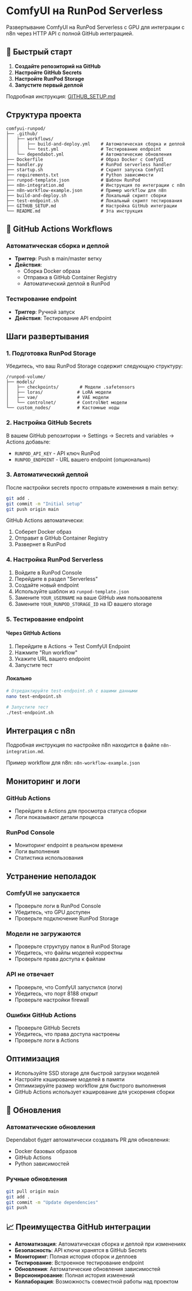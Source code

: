 # ComfyUI на RunPod Serverless

Развертывание ComfyUI на RunPod Serverless с GPU для интеграции с n8n через HTTP API с полной GitHub интеграцией.

## 🚀 Быстрый старт

1. **Создайте репозиторий на GitHub**
2. **Настройте GitHub Secrets**
3. **Настройте RunPod Storage**
4. **Запустите первый деплой**

Подробная инструкция: [GITHUB_SETUP.md](GITHUB_SETUP.md)

## Структура проекта

```
comfyui-runpod/
├── .github/
│   ├── workflows/
│   │   ├── build-and-deploy.yml    # Автоматическая сборка и деплой
│   │   └── test.yml                # Тестирование endpoint
│   └── dependabot.yml              # Автоматические обновления
├── Dockerfile                      # Образ Docker с ComfyUI
├── handler.py                      # RunPod serverless handler
├── startup.sh                      # Скрипт запуска ComfyUI
├── requirements.txt                # Python зависимости
├── runpod-template.json            # Шаблон RunPod
├── n8n-integration.md              # Инструкция по интеграции с n8n
├── n8n-workflow-example.json       # Пример workflow для n8n
├── build-and-deploy.sh             # Локальный скрипт сборки
├── test-endpoint.sh                # Локальный скрипт тестирования
├── GITHUB_SETUP.md                 # Настройка GitHub интеграции
└── README.md                       # Эта инструкция
```

## 🔄 GitHub Actions Workflows

### Автоматическая сборка и деплой
- **Триггер**: Push в main/master ветку
- **Действия**: 
  - Сборка Docker образа
  - Отправка в GitHub Container Registry
  - Автоматический деплой в RunPod

### Тестирование endpoint
- **Триггер**: Ручной запуск
- **Действия**: Тестирование API endpoint

## Шаги развертывания

### 1. Подготовка RunPod Storage

Убедитесь, что ваш RunPod Storage содержит следующую структуру:
```
/runpod-volume/
├── models/
│   ├── checkpoints/        # Модели .safetensors
│   ├── loras/             # LoRA модели
│   ├── vae/               # VAE модели
│   └── controlnet/        # ControlNet модели
└── custom_nodes/          # Кастомные ноды
```

### 2. Настройка GitHub Secrets

В вашем GitHub репозитории → Settings → Secrets and variables → Actions добавьте:

- `RUNPOD_API_KEY` - API ключ RunPod
- `RUNPOD_ENDPOINT` - URL вашего endpoint (опционально)

### 3. Автоматический деплой

После настройки secrets просто отправьте изменения в main ветку:

```bash
git add .
git commit -m "Initial setup"
git push origin main
```

GitHub Actions автоматически:
1. Соберет Docker образ
2. Отправит в GitHub Container Registry
3. Развернет в RunPod

### 4. Настройка RunPod Serverless

1. Войдите в RunPod Console
2. Перейдите в раздел "Serverless"
3. Создайте новый endpoint
4. Используйте шаблон из `runpod-template.json`
5. Замените `YOUR_USERNAME` на ваше GitHub имя пользователя
6. Замените `YOUR_RUNPOD_STORAGE_ID` на ID вашего storage

### 5. Тестирование endpoint

#### Через GitHub Actions
1. Перейдите в Actions → Test ComfyUI Endpoint
2. Нажмите "Run workflow"
3. Укажите URL вашего endpoint
4. Запустите тест

#### Локально
```bash
# Отредактируйте test-endpoint.sh с вашими данными
nano test-endpoint.sh

# Запустите тест
./test-endpoint.sh
```

## Интеграция с n8n

Подробная инструкция по настройке n8n находится в файле `n8n-integration.md`.

Пример workflow для n8n: `n8n-workflow-example.json`

## Мониторинг и логи

### GitHub Actions
- Перейдите в Actions для просмотра статуса сборки
- Логи показывают детали процесса

### RunPod Console
- Мониторинг endpoint в реальном времени
- Логи выполнения
- Статистика использования

## Устранение неполадок

### ComfyUI не запускается
- Проверьте логи в RunPod Console
- Убедитесь, что GPU доступен
- Проверьте подключение RunPod Storage

### Модели не загружаются
- Проверьте структуру папок в RunPod Storage
- Убедитесь, что файлы моделей корректны
- Проверьте права доступа к файлам

### API не отвечает
- Проверьте, что ComfyUI запустился (логи)
- Убедитесь, что порт 8188 открыт
- Проверьте настройки firewall

### Ошибки GitHub Actions
- Проверьте GitHub Secrets
- Убедитесь, что права доступа настроены
- Проверьте логи в Actions

## Оптимизация

- Используйте SSD storage для быстрой загрузки моделей
- Настройте кэширование моделей в памяти
- Оптимизируйте размер workflow для быстрого выполнения
- GitHub Actions использует кэширование для ускорения сборки

## 🔄 Обновления

### Автоматические обновления
Dependabot будет автоматически создавать PR для обновления:
- Docker базовых образов
- GitHub Actions
- Python зависимостей

### Ручные обновления
```bash
git pull origin main
git add .
git commit -m "Update dependencies"
git push
```

## 📈 Преимущества GitHub интеграции

- **Автоматизация**: Автоматическая сборка и деплой при изменениях
- **Безопасность**: API ключи хранятся в GitHub Secrets
- **Мониторинг**: Полная история сборок и деплоев
- **Тестирование**: Встроенное тестирование endpoint
- **Обновления**: Автоматические обновления зависимостей
- **Версионирование**: Полная история изменений
- **Коллаборация**: Возможность совместной работы над проектом
